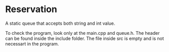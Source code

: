 # Reservation
A static queue that accepts both string and int value.

 To check the program, look only at the main.cpp and queue.h. The header can be found inside the include folder. The file inside src is empty and is not necessart in the program.
